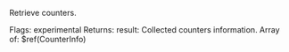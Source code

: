 Retrieve counters.

Flags: experimental
Returns:
result: Collected counters information.
	Array of: $ref(CounterInfo) 
